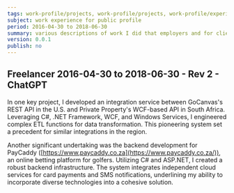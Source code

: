 ```yaml
---
tags: work-profile/projects, work-profile/projects, work-profile/experience, portfolio/projects
subject: work experience for public profile
period: 2016-04-30 to 2018-06-30
summary: various descriptions of work I did that employers and for client
version: 0.0.1
publish: no
---
```


## Freelancer 2016-04-30 to 2018-06-30 - Rev 2 - ChatGPT

In one key project, I developed an integration service between GoCanvas's REST API in the U.S. and Private Property's WCF-based API in South Africa. Leveraging C#, .NET Framework, WCF, and Windows Services, I engineered complex ETL functions for data transformation. This pioneering system set a precedent for similar integrations in the region.

Another significant undertaking was the backend development for PayCaddy ([https://www.paycaddy.co.za](https://www.paycaddy.co.za/)), an online betting platform for golfers. Utilizing C# and ASP.NET, I created a robust backend infrastructure. The system integrates independent cloud services for card payments and SMS notifications, underlining my ability to incorporate diverse technologies into a cohesive solution.